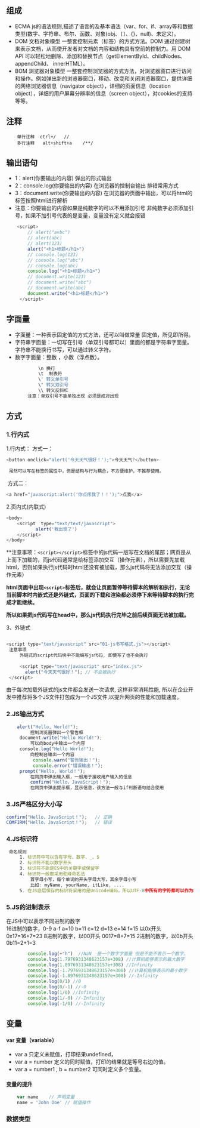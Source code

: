 ## 组成
- ECMA  js的语法规则,描述了语言的及基本语法（var、for、if、array等和数据类型(数字、字符串、布尔、函数、对象(obj、`[]`、{}、null)、未定义)。
- DOM   文档对象模型  一整套控制元素（标签）的方式方法。DOM 通过创建树来表示文档，从而使开发者对文档的内容和结构具有空前的控制力。用 DOM API 可以轻松地删除、添加和替换节点（getElementById、childNodes、appendChild、 innerHTML）。
- BOM   浏览器对象模型 一整套控制浏览器的方式方法，对浏览器窗口进行访问和操作。例如弹出新的浏览器窗口，移动、改变和关闭浏览器窗口，提供详细的网络浏览器信息（navigator object），详细的页面信息（location object），详细的用户屏幕分辨率的信息（screen object），对cookies的支持等等。

## 注释
```
	单行注释  ctrl+/   //
	多行注释   alt+shift+a    /**/
```

## 输出语句
- 1：alert(你要输出的内容)  弹出的形式输出
- 2：console.log(你要输出的内容) 在浏览器的控制台输出  排错常用方式
- 3：document.write(你要输出的内容)  在浏览器的页面中输出，可以将html的标签按照html进行解析
- 注意：你要输出的内容如果是纯数字的可以不用添加引号 非纯数字必须添加引号，如果不加引号代表的是变量，变量没有定义就会报错
```javascript
	<script>
        // alert("avbc")
        // alert(abc)
        // alert(123)
        alert("<h1>标题</h1>")
        // console.log(123)
        // console.log("abc")
        // console.log(abc)
        console.log("<h1>标题</h1>")
        // document.write(123)
        // document.write("abc")
        // document.write(abc)
        document.write("<h1>标题</h1>")
     </script>
```

## 字面量
- 字面量：一种表示固定值的方式方法，还可以叫做常量 固定值，所见即所得。
- 字符串字面量：一切写在引号（单双引号都可以）里面的都是字符串字面量。字符串不能换行书写，可以通过转义字符。
- 数字字面量：整数 ，小数（浮点数）。
```javascript
            \n 换行
            \t  制表符
            \' 转义单引号
            \" 转义双引号
            \\ 转义反斜杠
        注意：单双引号不能单独出现 必须是成对出现  
```

## 方式
### 1.行内式

1.行内式：
方式一：
```javascript
<button οnclick="alert('今天天气很好！');">今天天气?</button>
 
 虽然可以写在标签的属性中，但是结构与行为耦合，不方便维护，不推荐使用。
```
 方式二：
```javascript
<a href="javascript:alert('你点疼我了！！');">点我</a>
```

2.页内式(内联式)

```javascript
<body>   
	<script  type="text/text/javascript">  
           alert('我出现了')  
    </script>  
</body>
```

 **注意事项：`<script></script>`标签中的js代码一版写在文档的尾部；网页是从上而下加载的，而js代码通常是给标签添加交互（操作元素），所以需要先加载html，否则如果执行js代码时html还没有被加载，那么js代码将无法添加交互（操作元素）

**html页面中出现`<script>`标签后，就会让页面暂停等待脚本的解析和执行，无论当前脚本时内嵌式还是外链式，页面的下载和渲染都必须停下来等待脚本的执行完成才能继续。**

**所以如果把js代码写在head中，那么js代码执行完毕之前后续页面无法被加载。**

3、外链式
```javascript

<script type="text/javascript" src="01-js书写格式.js"></script>  
 注意事项  
     外链式的script代码块中不能编写js代码, 即便写了也不会执行  
     
     <script type="text/javascript" src="index.js">  
       alert("今天天气很好！"); // 不会被执行  
 </script>

```
由于每次加载外链式的js文件都会发送一次请求, 这样非常消耗性能, 所以在企业开发中推荐将多个JS文件打包成为一个JS文件,以提升网页的性能和加载速度。

### 2.JS输出方式

```javascript
	alert("Hello, World!");  
         控制浏览器弹出一个警告框  
     document.write("Hello World!");  
         可以向body中输出一个内容  
     console.log("Hello World!");  
         向控制台输出一个内容  
          console.warn("警告输出！");  
          console.error("错误输出！");  
     prompt("Hello, World！");  
         在网页中弹出输入框，一般用于接收用户输入的信息  
         comfirm("Hello，JavaScript！");  
         在网页中弹出提示框，显示信息，该方法一般与if判断语句结合使用
```

### 3.JS严格区分大小写

```javascript
comfirm("Hello，JavaScript！");   // 正确  
COMFIRM("Hello，JavaScript！");   // 错误
```

### 4.JS标识符

```javascript
 命名规则  
     1. 标识符中可以含有字母、数字、_、$  
     2. 标识符不能以数字开头  
     3. 标识符不能是ES中的关键字或保留字  
     4. 标识符一般都采用驼峰命名法  
         首字母小写，每个单词的开头字母大写，其余字母小写  
         比如: myName, yourName, itLike, ....  
     5. 在JS底层保存的标识符采用的是Unicode编码，所以UTF-8中所有的字符都可以作为标识符
```
### 5.JS的进制表示
在JS中可以表示不同进制的数字  
16进制的数字，0-9 a-f a=10 b=11 c=12 d=13 e=14 f=15 以0x开头  0x17=16+7=23
8进制的数字，以00开头    0017=8+7=15
2进制的数字，以0b开头    0b11=2+1=3 
```javascript
	    console.log(+"h")  //NaN  是一个数字字面量 但是不能不表示一个数字。
	    console.log(1.7976931348623157e+308) //计算机能够表示的最大数字
        console.log(1.8976931348623157e+308) //Infinity
        console.log(-1.7976931348623157e+308) //计算机能够表示的最小数字
        console.log(-1.8976931348623157e+308) //-Infinity
        console.log(0/1) //0
        console.log(0/-1) //-0
        console.log(1/0) //Infinity
        console.log(1/-0) //-Infinity
        console.log(-1/0) //-Infinity
```

## 变量
#### var 变量（variable）
- var  a 只定义未赋值，打印结果undefined，
- var  a = number 定义的同时赋值，打印的结果就是等号右边的值。
- var a = number1 , b = number2 可同时定义多个变量。

#### 变量的提升
```javascript
	var name    // 声明变量
	name = 'John Doe' // 赋值操作

```

### 数据类型